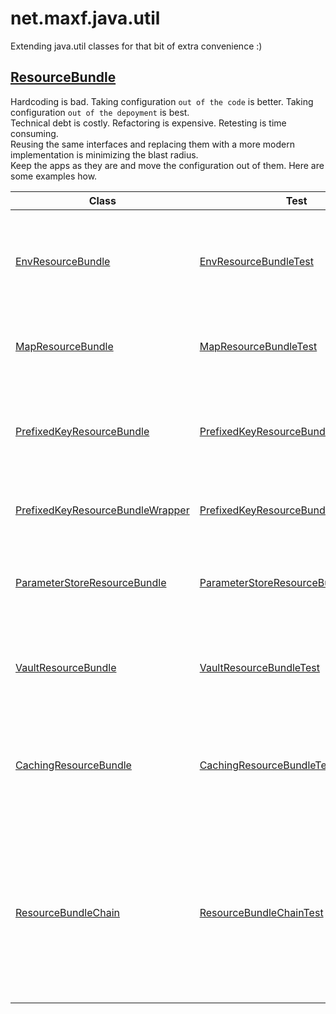 # net.maxf.java.util

Extending java.util classes for that bit of extra convenience :)  

## [ResourceBundle](https://docs.oracle.com/en/java/javase/20/docs/api/java.base/java/util/ResourceBundle.html)
Hardcoding is bad. Taking configuration `out of the code` is better. Taking configuration `out of the depoyment` is best.  
Technical debt is costly. Refactoring is expensive. Retesting is time consuming.  
Reusing the same interfaces and replacing them with a more modern implementation is minimizing the blast radius.  
Keep the apps as they are and move the configuration out of them. Here are some examples how.  

Class | Test | Description 
--- | --- | ---
[EnvResourceBundle](src/main/java/net/maxf/java/util/EnvResourceBundle.java) | [EnvResourceBundleTest](src/test/java/net/maxf/java/util/EnvResourceBundleTest.java) | Retrieves resources from the environment variables. Useful for runtimes that automatically provide configuration.
[MapResourceBundle](src/main/java/net/maxf/java/util/MapResourceBundle.java) | [MapResourceBundleTest](src/test/java/net/maxf/java/util/MapResourceBundleTest.java) | General purpose Map wrapper. Useful with any data provider that returns a map.
[PrefixedKeyResourceBundle](src/main/java/net/maxf/java/util/PrefixedKeyResourceBundle.java) | [PrefixedKeyResourceBundleTest](src/test/java/net/maxf/java/util/PrefixedKeyResourceBundleTest.java) | Base class. Adds a key prefix. Useful when working with large resource bundles, but only need a subset of keys.
[PrefixedKeyResourceBundleWrapper](src/main/java/net/maxf/java/util/PrefixedKeyResourceBundleWrapper.java) | [PrefixedKeyResourceBundleWrapperTest](src/test/java/net/maxf/java/util/PrefixedKeyResourceBundleWrapperTest.java) | Adds prefix functionality by wrapping existing ResourceBundles.
[ParameterStoreResourceBundle](src/main/java/net/maxf/java/util/aws/ssm/ParameterStoreResourceBundle.java) | [ParameterStoreResourceBundleTest](src/test/java/net/maxf/java/util/aws/ssm/ParameterStoreResourceBundleTest.java) | Retrieves resources from AWS SSM Parameter Store. Useful to keep configuration in the cloud. 
[VaultResourceBundle](src/main/java/net/maxf/java/util/hashicorp/vault/VaultResourceBundle.java) | [VaultResourceBundleTest](src/test/java/net/maxf/java/util/hashicorp/vault/VaultResourceBundleTest.java) | Retrieves resources from HashiCorp Vault. Useful to keep secrets in the cloud. 
[CachingResourceBundle](src/main/java/net/maxf/java/util/CachingResourceBundle.java) | [CachingResourceBundleTest](src/test/java/net/maxf/java/util/CachingResourceBundleTest.java) | Caches values for ttl in milliseconds. Useful to avoid the expensive IO, and reuse last known values when backing bundle is not accessible.
[ResourceBundleChain](src/main/java/net/maxf/java/util/ResourceBundleChain.java) | [ResourceBundleChainTest](src/test/java/net/maxf/java/util/ResourceBundleChainTest.java) | Searches for configuration in a chain of bundles. Useful for overriding. Typical chain usually goes from most flexible to least flexible. e.g.: Cache -> Parameter Store -> Secrets Store -> Environment -> File. 


